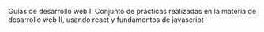 Guías de desarrollo web II
Conjunto de prácticas realizadas en la materia de desarrollo web II, usando react y fundamentos de javascript

